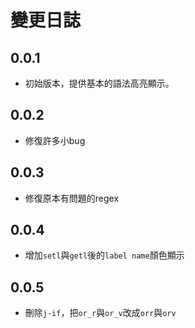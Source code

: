 # 變更日誌

## 0.0.1

- 初始版本，提供基本的語法高亮顯示。

## 0.0.2

- 修復許多小bug

## 0.0.3

- 修復原本有問題的regex

## 0.0.4

- 增加`setl`與`getl`後的`label name`顏色顯示

## 0.0.5

- 刪除`j-if`，把`or_r`與`or_v`改成`orr`與`orv`
